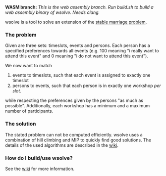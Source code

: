 **WASM branch:** *This is the web assembly branch. Run build.sh to build a web assembly binary of wsolve. Needs clang.*

wsolve is a tool to solve an extension of the [stable marriage problem](https://en.wikipedia.org/wiki/Stable_marriage_problem).

### The problem

Given are three sets: timeslots, events and persons. Each person has a specified preferences towards all events (e.g. 100 meaning "i really want to attend this event" and 0 meaning "i do not want to attend this event").

We now want to match

1. events to timeslots, such that each event is assigned to exactly one timeslot
2. persons to events, such that each person is in exactly one workshop *per slot*.

while respecting the preferences given by the persons "as much as possible". Additionally, each workshop has a minimum and a maximum number of participants.

### The solution

The stated problem can not be computed efficiently. wsolve uses a combination of hill climbing and MIP to quickly find good solutions. The details of the used algorithms are described in the [wiki](https://github.com/MaximilianAzendorf/wsolve/wiki).

### How do I build/use wsolve?

See the [wiki](https://github.com/MaximilianAzendorf/wsolve/wiki) for more information.
